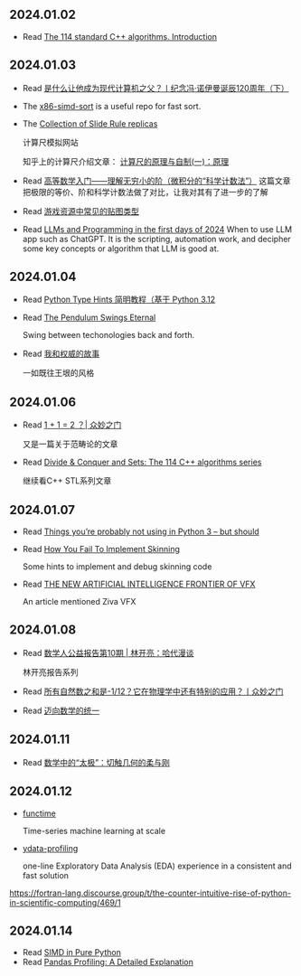 2024.01.02
---

- Read [The 114 standard C++ algorithms. Introduction](https://itnext.io/the-114-standard-c-algorithms-introduction-2a75a2df4300)


2024.01.03
---

- Read [是什么让他成为现代计算机之父？丨纪念冯·诺伊曼诞辰120周年（下）](https://mp.weixin.qq.com/s/jsEIchz3LaRCaPrp_A3lXA)

- The [x86-simd-sort](https://github.com/intel/x86-simd-sort) is a useful repo for fast sort.

- The [Collection of Slide Rule replicas](https://www.sliderules.org/)
  
  计算尺模拟网站
  
  知乎上的计算尺介绍文章： [计算尺的原理与自制(一)：原理](https://zhuanlan.zhihu.com/p/377832031)

- Read [高等数学入门——理解无穷小的阶（微积分的“科学计数法”）](https://desvl.xyz/2020/04/18/order-of-limit/)
  这篇文章把极限的等价、阶和科学计数法做了对比，让我对其有了进一步的了解

- Read [游戏资源中常见的贴图类型](https://zhuanlan.zhihu.com/p/260973533)

- Read [LLMs and Programming in the first days of 2024](http://antirez.com/news/140)
  When to use LLM app such as ChatGPT. It is the scripting, automation work, and decipher some key concepts or algorithm that LLM is good at.


2024.01.04
---

- Read [Python Type Hints 简明教程（基于 Python 3.12](https://zhuanlan.zhihu.com/p/464979921)

- Read [The Pendulum Swings Eternal](https://buttondown.email/hillelwayne/archive/the-pendulum-swings-eternal)
  
  Swing between techonologies back and forth.

- Read [我和权威的故事](https://www.yinwang.org/blog-cn/2014/01/04/authority)
  
  一如既往王垠的风格

2024.01.06
---

- Read [1 + 1 = 2 ？| 众妙之门](https://mp.weixin.qq.com/s?__biz=Mzg2MTUyODU2NA==&mid=2247496679&idx=1&sn=3e5c371126890baaffcfdf664e8da87a&chksm=ce177b7cf960f26a7a5d2a7882e4ff73430afdecbe3a7052c52ae1cfb87a46fedde5984dbf13&scene=21#wechat_redirect)
  
  又是一篇关于范畴论的文章

- Read [Divide & Conquer and Sets: The 114 C++ algorithms series](https://itnext.io/divide-conquer-and-sets-the-114-c-algorithms-series-d0085a38046e)
  
  继续看C++ STL系列文章

2024.01.07
---

- Read [Things you’re probably not using in Python 3 – but should](https://datawhatnow.com/things-you-are-probably-not-using-in-python-3-but-should/)

- Read [How You Fail To Implement Skinning](https://dickyjim.wordpress.com/2016/09/19/how-you-fail-to-implement-skinning/)
  
  Some hints to implement and debug skinning code

- Read [THE NEW ARTIFICIAL INTELLIGENCE FRONTIER OF VFX](https://www.vfxvoice.com/the-new-artificial-intelligence-frontier-of-vfx/)
  
  An article mentioned Ziva VFX
  

2024.01.08
---

- Read [数学人公益报告第10期 | 林开亮：哈代漫谈](https://mp.weixin.qq.com/s/oGd1KVhZGIRLDmdQJGO6gg)
  
  林开亮报告系列

- Read [所有自然数之和是-1/12？它在物理学中还有特别的应用？丨众妙之门](https://mp.weixin.qq.com/s?__biz=Mzg2MTUyODU2NA==&mid=2247509608&idx=1&sn=01ec57b639511fd1fff8f4872d1e41e7&chksm=ce172ef3f960a7e5c44b80d6ace91e82353461742c6ea03e69c6fab0f5fe6cad357186ad3d84&scene=21&poc_token=HNjunGWjStecyxjSVCYa-jFA6pOMH-z5C0U2m071)

- Read [迈向数学的统一](https://zhuanlan.zhihu.com/p/478411074)

2024.01.11
---

- Read [数学中的“太极”：切触几何的柔与刚](https://mp.weixin.qq.com/s/ygmjJCxN2VCmk-f5bLGvmQ)


2024.01.12
---

- [functime](https://github.com/functime-org/functime)
  
  Time-series machine learning at scale

- [ydata-profiling](https://github.com/ydataai/ydata-profiling)
  
  one-line Exploratory Data Analysis (EDA) experience in a consistent and fast solution
  
https://fortran-lang.discourse.group/t/the-counter-intuitive-rise-of-python-in-scientific-computing/469/1


2024.01.14
---

- Read [SIMD in Pure Python](https://www.da.vidbuchanan.co.uk/blog/python-swar.html)
- Read [Pandas Profiling: A Detailed Explanation](https://www.influxdata.com/blog/pandas-profiling-tutorial/)
